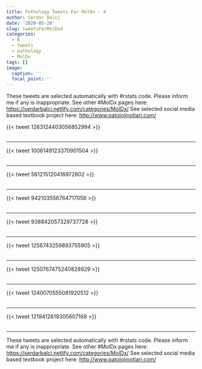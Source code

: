 ```yaml
---
title: Pathology Tweets For MolDx - 4
author: Serdar Balci
date: '2020-05-20'
slug: tweetsForMolDx4
categories:
  - R
  - tweets
  - pathology
  - MolDx
tags: []
image:
  caption: ''
  focal_point: ''
---
```



These tweets are selected automatically with #rstats code. Please inform me if any is inappropriate.
See other #MolDx pages here: https://serdarbalci.netlify.com/categories/MolDx/ 
See selected social media based textbook project here: http://www.patolojinotlari.com/

{{< tweet 1263124403056852994 >}}
<br>
<br>
<hr>
{{< tweet 1006149123370901504 >}}
<br>
<br>
<hr>
{{< tweet 561215120416972802 >}}
<br>
<br>
<hr>
{{< tweet 942103556764717056 >}}
<br>
<br>
<hr>
{{< tweet 938842057329737728 >}}
<br>
<br>
<hr>
{{< tweet 1256743259893755905 >}}
<br>
<br>
<hr>
{{< tweet 1250767475240828929 >}}
<br>
<br>
<hr>
{{< tweet 1240070555081920512 >}}
<br>
<br>
<hr>
{{< tweet 1219412619305607168 >}}
<br>
<br>
<hr>


These tweets are selected automatically with #rstats code. Please inform me if any is inappropriate.
See other #MolDx pages here: https://serdarbalci.netlify.com/categories/MolDx/ 
See selected social media based textbook project here: http://www.patolojinotlari.com/
